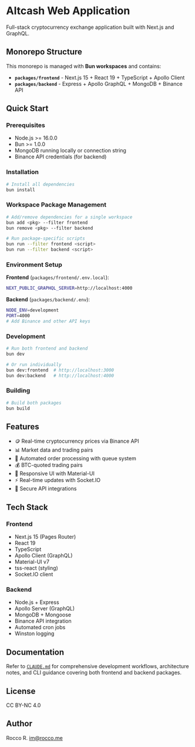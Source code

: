 # Altcash Web Application

Full-stack cryptocurrency exchange application built with Next.js and GraphQL.

## Monorepo Structure

This monorepo is managed with **Bun workspaces** and contains:

- **`packages/frontend`** - Next.js 15 + React 19 + TypeScript + Apollo Client
- **`packages/backend`** - Express + Apollo GraphQL + MongoDB + Binance API

## Quick Start

### Prerequisites

- Node.js >= 16.0.0
- Bun >= 1.0.0
- MongoDB running locally or connection string
- Binance API credentials (for backend)

### Installation

```bash
# Install all dependencies
bun install
```

### Workspace Package Management

```bash
# Add/remove dependencies for a single workspace
bun add <pkg> --filter frontend
bun remove <pkg> --filter backend

# Run package-specific scripts
bun run --filter frontend <script>
bun run --filter backend <script>
```

### Environment Setup

**Frontend** (`packages/frontend/.env.local`):

```bash
NEXT_PUBLIC_GRAPHQL_SERVER=http://localhost:4000
```

**Backend** (`packages/backend/.env`):

```bash
NODE_ENV=development
PORT=4000
# Add Binance and other API keys
```

### Development

```bash
# Run both frontend and backend
bun dev

# Or run individually
bun dev:frontend  # http://localhost:3000
bun dev:backend   # http://localhost:4000
```

### Building

```bash
# Build both packages
bun build
```

## Features

- 🪙 Real-time cryptocurrency prices via Binance API
- 📊 Market data and trading pairs
- 🛒 Automated order processing with queue system
- 💰 BTC-quoted trading pairs
- 📱 Responsive UI with Material-UI
- ⚡ Real-time updates with Socket.IO
- 🔐 Secure API integrations

## Tech Stack

### Frontend

- Next.js 15 (Pages Router)
- React 19
- TypeScript
- Apollo Client (GraphQL)
- Material-UI v7
- tss-react (styling)
- Socket.IO client

### Backend

- Node.js + Express
- Apollo Server (GraphQL)
- MongoDB + Mongoose
- Binance API integration
- Automated cron jobs
- Winston logging

## Documentation

Refer to [`CLAUDE.md`](./CLAUDE.md) for comprehensive development workflows, architecture notes, and CLI guidance covering both frontend and backend packages.

## License

CC BY-NC 4.0

## Author

Rocco R. <im@rocco.me>
